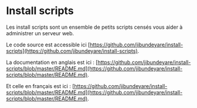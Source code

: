 # Install scripts

Les install scripts sont un ensemble de petits scripts censés vous aider à administrer un serveur web.

Le code source est accessible ici [https://github.com/jibundeyare/install-scripts](https://github.com/jibundeyare/install-scripts).

La documentation en anglais est ici : [https://github.com/jibundeyare/install-scripts/blob/master/README.md](https://github.com/jibundeyare/install-scripts/blob/master/README.md).

Et celle en français est ici : [https://github.com/jibundeyare/install-scripts/blob/master/README.md](https://github.com/jibundeyare/install-scripts/blob/master/README.md).

